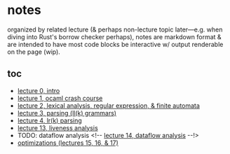 # notes

organized by related lecture (& perhaps non-lecture topic later&mdash;e.g. when diving into Rust's borrow checker perhaps), notes are markdown format & are intended to have most code blocks be interactive w/ output renderable on the page (wip).

## toc

- [lecture 0, intro](./lec_00-intro.md)
- [lecture 1, ocaml crash course](./lec_01-ocaml.md)
- [lecture 2, lexical analysis, regular expression, & finite automata](./lec_02-regex_finite_automata.md)
- [lecture 3, parsing (ll(k) grammars)](./lec_03-ll_parsing.md)
- [lecture 4, lr(k) parsing](./lec_04-lr_parsing.md)
- [lecture 13, liveness analysis](./lec_13-liveness_analysis.md)
- TODO: dataflow analysis <!-- [lecture 14, dataflow analysis](./lec_14-dataflow_analysis.md) --!>
- [optimizations (lectures 15, 16, & 17)](./lec_15_16_17-optimizations.md)
